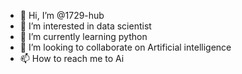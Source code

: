 - 👋 Hi, I’m @1729-hub
- 👀 I’m interested in data scientist
- 🌱 I’m currently learning python
- 💞️ I’m looking to collaborate on Artificial intelligence
- 📫 How to reach me to Ai

<!---
1729-hub/1729-hub is a ✨ special ✨ repository because its `README.md` (this file) appears on your GitHub profile.
You can click the Preview link to take a look at your changes.
--->
